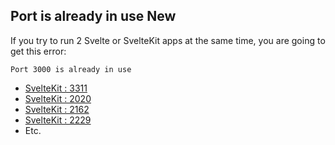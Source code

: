 ## Port is already in use <span class="text-2xs text-yellow-400">New</span>

If you try to run 2 Svelte or SvelteKit apps at the same time, you are going to get this error:

```
Port 3000 is already in use
```

- [SvelteKit : 3311](https://github.com/sveltejs/kit/issues/3311)
- [SvelteKit : 2020](https://github.com/sveltejs/kit/issues/2020)
- [SvelteKit : 2162](https://github.com/sveltejs/kit/issues/2162)
- [SvelteKit : 2229](https://github.com/sveltejs/kit/issues/2229)
- Etc.
